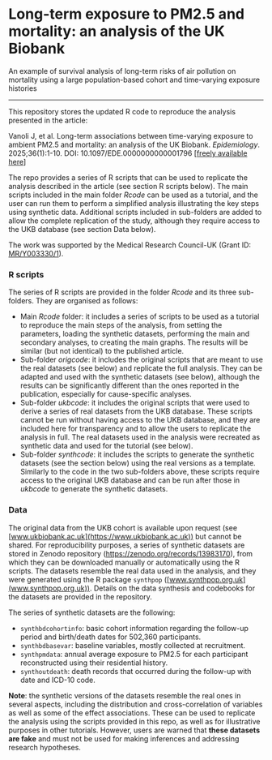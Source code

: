 # Long-term exposure to PM2.5 and mortality: an analysis of the UK Biobank

An example of survival analysis of long-term risks of air pollution on mortality using a large population-based cohort and time-varying exposure histories

------------------------------------------------------------------------

This repository stores the updated R code to reproduce the analysis presented in the article:

Vanoli J, et al. Long-term associations between time-varying exposure to ambient PM2.5 and mortality: an analysis of the UK Biobank. *Epidemiology*. 2025;36(1):1-10. DOI: 10.1097/EDE.0000000000001796 [[freely available here](http://www.ag-myresearch.com/2025_vanoli_epidemiol.html)]

The repo provides a series of R scripts that can be used to replicate the analysis described in the article (see section R scripts below). The main scripts included in the main folder *Rcode* can be used as a tutorial, and the user can run them to perform a simplified analysis illustrating the key steps using synthetic data. Additional scripts included in sub-folders are added to allow the complete replication of the study, although they require access to the UKB database (see section Data below).

The work was supported by the Medical Research Council-UK (Grant ID: [MR/Y003330/1](https://gtr.ukri.org/projects?ref=MR%2FY003330%2F1)).

### R scripts

The series of R scripts are provided in the folder *Rcode* and its three sub-folders. They are organised as follows:

-   Main *Rcode* folder: it includes a series of scripts to be used as a tutorial to reproduce the main steps of the analysis, from setting the parameters, loading the synthetic datasets, performing the main and secondary analyses, to creating the main graphs. The results will be similar (but not identical) to the published article.
-   Sub-folder *origcode*: it includes the original scripts that are meant to use the real datasets (see below) and replicate the full analysis. They can be adapted and used with the synthetic datasets (see below), although the results can be significantly different than the ones reported in the publication, especially for cause-specific analyses.
-   Sub-folder *ukbcode*: it includes the original scripts that were used to derive a series of real datasets from the UKB database. These scripts cannot be run without having access to the UKB database, and they are included here for transparency and to allow the users to replicate the analysis in full. The real datasets used in the analysis were recreated as synthetic data and used for the tutorial (see below).
-   Sub-folder *synthcode*: it includes the scripts to generate the synthetic datasets (see the section below) using the real versions as a template. Similarly to the code in the two sub-folders above, these scripts require access to the original UKB database and can be run after those in *ukbcode* to generate the synthetic datasets.

### Data

The original data from the UKB cohort is available upon request (see [www.ukbiobank.ac.uk](https://www.ukbiobank.ac.uk)) but cannot be shared. For reproducibility purposes, a series of synthetic datasets are stored in Zenodo repository (<https://zenodo.org/records/13983170>), from which they can be downloaded manually or automatically using the R scripts. The datasets resemble the real data used in the analysis, and they were generated using the R package `synthpop` ([www.synthpop.org.uk](www.synthpop.org.uk)). Details on the data synthesis and codebooks for the datasets are provided in the repository.

The series of synthetic datasets are the following:

-   `synthbdcohortinfo`: basic cohort information regarding the follow-up period and birth/death dates for 502,360 participants.
-   `synthbdbasevar`: baseline variables, mostly collected at recruitment.
-   `synthpmdata`: annual average exposure to PM2.5 for each participant reconstructed using their residential history.
-   `synthoutdeath`: death records that occurred during the follow-up with date and ICD-10 code.

**Note**: the synthetic versions of the datasets resemble the real ones in several aspects, including the distribution and cross-correlation of variables as well as some of the effect associations. These can be used to replicate the analysis using the scripts provided in this repo, as well as for illustrative purposes in other tutorials. However, users are warned that **these datasets are fake** and must not be used for making inferences and addressing research hypotheses.
